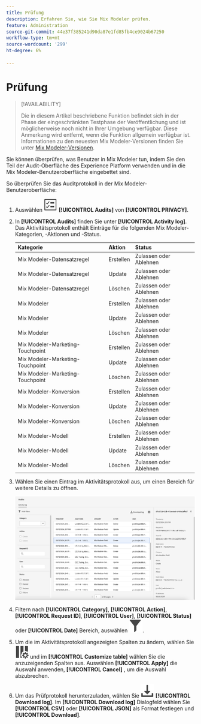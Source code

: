```yaml
---
title: Prüfung
description: Erfahren Sie, wie Sie Mix Modeler prüfen.
feature: Administration
source-git-commit: 44e37f385241d90da87e1fd85fb4ce9024b67250
workflow-type: tm+mt
source-wordcount: '299'
ht-degree: 6%

---
```


# Prüfung

>[!AVAILABILITY]
>
>Die in diesem Artikel beschriebene Funktion befindet sich in der Phase der eingeschränkten Testphase der Veröffentlichung und ist möglicherweise noch nicht in Ihrer Umgebung verfügbar. Diese Anmerkung wird entfernt, wenn die Funktion allgemein verfügbar ist. Informationen zu den neuesten Mix Modeler-Versionen finden Sie unter [Mix Modeler-Versionen](/help/releases/latest.md).

Sie können überprüfen, was Benutzer in Mix Modeler tun, indem Sie den Teil der Audit-Oberfläche des Experience Platform verwenden und in die Mix Modeler-Benutzeroberfläche eingebettet sind.

So überprüfen Sie das Auditprotokoll in der Mix Modeler-Benutzeroberfläche:

1. Auswählen ![Aufgabenliste](../assets/icons/TaskList.svg) **[!UICONTROL Audits]** von **[!UICONTROL PRIVACY]**.

1. In **[!UICONTROL Audits]** finden Sie unter **[!UICONTROL Activity log]**. Das Aktivitätsprotokoll enthält Einträge für die folgenden Mix Modeler-Kategorien, -Aktionen und -Status.

   | Kategorie | Aktion | Status |
   |---|---|---|
   | Mix Modeler-Datensatzregel | Erstellen | Zulassen oder Ablehnen |
   | Mix Modeler-Datensatzregel | Update | Zulassen oder Ablehnen |
   | Mix Modeler-Datensatzregel | Löschen | Zulassen oder Ablehnen |
   | Mix Modeler | Erstellen | Zulassen oder Ablehnen |
   | Mix Modeler | Update | Zulassen oder Ablehnen |
   | Mix Modeler | Löschen | Zulassen oder Ablehnen |
   | Mix Modeler-Marketing-Touchpoint | Erstellen | Zulassen oder Ablehnen |
   | Mix Modeler-Marketing-Touchpoint | Update | Zulassen oder Ablehnen |
   | Mix Modeler-Marketing-Touchpoint | Löschen | Zulassen oder Ablehnen |
   | Mix Modeler-Konversion | Erstellen | Zulassen oder Ablehnen |
   | Mix Modeler-Konversion | Update | Zulassen oder Ablehnen |
   | Mix Modeler-Konversion | Löschen | Zulassen oder Ablehnen |
   | Mix Modeler-Modell | Erstellen | Zulassen oder Ablehnen |
   | Mix Modeler-Modell | Update | Zulassen oder Ablehnen |
   | Mix Modeler-Modell | Löschen | Zulassen oder Ablehnen |

1. Wählen Sie einen Eintrag im Aktivitätsprotokoll aus, um einen Bereich für weitere Details zu öffnen.

   ![Mix Modeler Audit](../assets/mix-modeler-audit.png)

1. Filtern nach **[!UICONTROL Category]**, **[!UICONTROL Action]**, **[!UICONTROL Request ID]**, **[!UICONTROL User]**, **[!UICONTROL Status]** oder **[!UICONTROL Date]** Bereich, auswählen ![Filter](../assets/icons/Filter.svg).

1. Um die im Aktivitätsprotokoll angezeigten Spalten zu ändern, wählen Sie ![Spalten](../assets/icons/ColumnSetting.svg) und im **[!UICONTROL Customize table]** wählen Sie die anzuzeigenden Spalten aus. Auswählen **[!UICONTROL Apply]** die Auswahl anwenden, **[!UICONTROL Cancel]** , um die Auswahl abzubrechen.

1. Um das Prüfprotokoll herunterzuladen, wählen Sie ![Herunterladen](../assets/icons/Download.svg) **[!UICONTROL Download log]**. Im **[!UICONTROL Download log]** Dialogfeld wählen Sie **[!UICONTROL CSV]** oder **[!UICONTROL JSON]** als Format festlegen und **[!UICONTROL Download]**.
